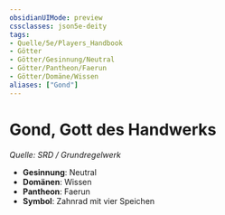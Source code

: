 ```yaml
---
obsidianUIMode: preview
cssclasses: json5e-deity
tags:
- Quelle/5e/Players_Handbook
- Götter
- Götter/Gesinnung/Neutral
- Götter/Pantheon/Faerun
- Götter/Domäne/Wissen
aliases: ["Gond"]
---
```

# Gond, Gott des Handwerks
*Quelle: SRD / Grundregelwerk* 

- **Gesinnung**: Neutral
- **Domänen**: Wissen
- **Pantheon**: Faerun
- **Symbol**: Zahnrad mit vier Speichen